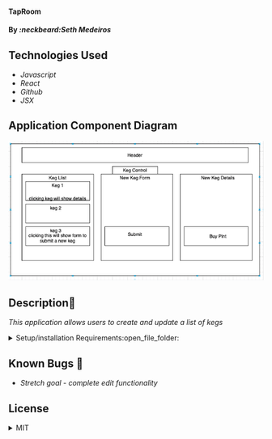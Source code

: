 #### TapRoom

#### By _**:neckbeard:Seth Medeiros**_

## Technologies Used

* _Javascript_
* _React_
* _Github_
* _JSX_

## Application Component Diagram
![ScreenShot](/ComponentTree.png)
## Description:memo:

_This application allows users to create and update a list of kegs_

<details>
  <summary>Setup/installation Requirements:open_file_folder:</summary>
  
## Setup and Use

### Prerequisites
* [Node](https://nodejs.org/en/)
* A text editor like [VS Code](https://code.visualstudio.com/)

### Installation
1. Clone the repository: `$ git clone https://github.com/account/tap-room`
2. Navigate to the `beer/` directory on your computer
3. Open with your preferred text editor to view the code base
4. To start a development server and view the project in the browser:
    * Navigate to `tap-room/` in your command line
    * Finally, run the command `npm run start` to start a development server
</details>


## Known Bugs :bug:

* _Stretch goal - complete edit functionality_

## License

<details>
  <summary>MIT</summary>
Copyright <2021> <Seth Medeiros>

Permission is hereby granted, free of charge, to any person obtaining a copy of this software and associated documentation files (the "Software"), to deal in the Software without restriction, including without limitation the rights to use, copy, modify, merge, publish, distribute, sublicense, and/or sell copies of the Software, and to permit persons to whom the Software is furnished to do so, subject to the following conditions:

The above copyright notice and this permission notice shall be included in all copies or substantial portions of the Software.

THE SOFTWARE IS PROVIDED "AS IS", WITHOUT WARRANTY OF ANY KIND, EXPRESS OR IMPLIED, INCLUDING BUT NOT LIMITED TO THE WARRANTIES OF MERCHANTABILITY, FITNESS FOR A PARTICULAR PURPOSE AND NONINFRINGEMENT. IN NO EVENT SHALL THE AUTHORS OR COPYRIGHT HOLDERS BE LIABLE FOR ANY CLAIM, DAMAGES OR OTHER LIABILITY, WHETHER IN AN ACTION OF CONTRACT, TORT OR OTHERWISE, ARISING FROM, OUT OF OR IN CONNECTION WITH THE SOFTWARE OR THE USE OR OTHER DEALINGS IN THE SOFTWARE.
</details>


